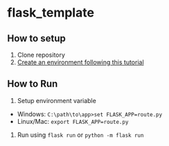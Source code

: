 # flask_template
## How to setup
1. Clone repository
1. [Create an environment following this tutorial](https://flask.palletsprojects.com/en/1.1.x/installation/#install-virtualenv)
## How to Run
1. Setup environment variable
  - Windows: ```C:\path\to\app>set FLASK_APP=route.py```
  - Linux/Mac: ```export FLASK_APP=route.py```
1. Run using ```flask run``` or ```python -m flask run```